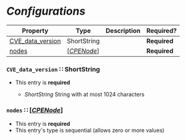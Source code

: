 <a id="map31"></a>
# *Configurations*

| Property | Type | Description | Required? |
| -------- | ---- | ----------- | --------- |
|[CVE_data_version](#cve_data_version-shortstring)|ShortString| |**Required**|
|[nodes](#nodes-cpenodecpenodemdmap32)|[[*CPENode*](./CPENode.md#map32)]| |**Required**|


<a id="cve_data_version-shortstring"></a>
### `CVE_data_version` ∷ ShortString

* This entry is **required**


  * *ShortString* String with at most 1024 characters

<a id="nodes-cpenodecpenodemdmap32"></a>
### `nodes` ∷ [[*CPENode*](./CPENode.md#map32)]

* This entry is **required**
* This entry's type is sequential (allows zero or more values)

